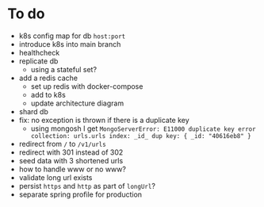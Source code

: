 # To do

- k8s config map for db `host:port`
- introduce k8s into main branch
- healthcheck
- replicate db
  - using a stateful set?
- add a redis cache
  - set up redis with docker-compose
  - add to k8s
  - update architecture diagram
- shard db
- fix: no exception is thrown if there is a duplicate key
  - using mongosh I get `MongoServerError: E11000 duplicate key error collection: urls.urls index: _id_ dup key: { _id: "40616eb8" }`
- redirect from `/` to `/v1/urls`
- redirect with 301 instead of 302
- seed data with 3 shortened urls
- how to handle www or no www?
- validate long url exists
- persist `https` and `http` as part of `longUrl`?
- separate spring profile for production
